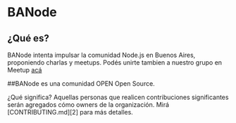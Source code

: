 # BANode

## ¿Qué es?

BANode intenta impulsar la comunidad Node.js en Buenos Aires, proponiendo charlas y meetups. Podés unirte tambien a nuestro grupo en Meetup [acá][1]

##BANode es una comunidad OPEN Open Source. 

¿Qué significa? Aquellas personas que realicen contribuciones significantes serán agregados cómo owners de la organización. Mirá [CONTRIBUTING.md][2] para más detalles.


[1]: http://www.meetup.com/BANode-Meetup/
